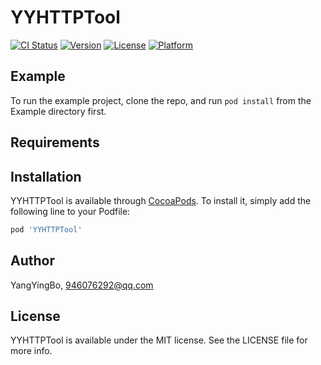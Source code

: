 # YYHTTPTool

[![CI Status](https://img.shields.io/travis/YangYingBo/YYHTTPTool.svg?style=flat)](https://travis-ci.org/YangYingBo/YYHTTPTool)
[![Version](https://img.shields.io/cocoapods/v/YYHTTPTool.svg?style=flat)](https://cocoapods.org/pods/YYHTTPTool)
[![License](https://img.shields.io/cocoapods/l/YYHTTPTool.svg?style=flat)](https://cocoapods.org/pods/YYHTTPTool)
[![Platform](https://img.shields.io/cocoapods/p/YYHTTPTool.svg?style=flat)](https://cocoapods.org/pods/YYHTTPTool)

## Example

To run the example project, clone the repo, and run `pod install` from the Example directory first.

## Requirements

## Installation

YYHTTPTool is available through [CocoaPods](https://cocoapods.org). To install
it, simply add the following line to your Podfile:

```ruby
pod 'YYHTTPTool'
```

## Author

YangYingBo, 946076292@qq.com

## License

YYHTTPTool is available under the MIT license. See the LICENSE file for more info.
